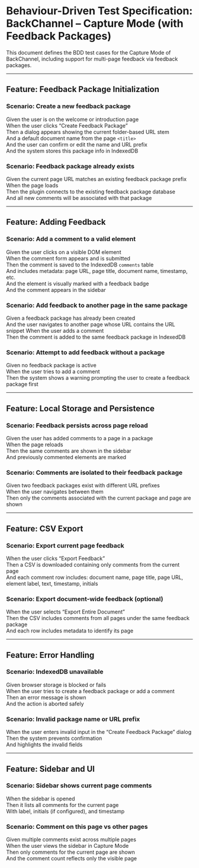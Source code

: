 # Behaviour-Driven Test Specification: BackChannel – Capture Mode (with Feedback Packages)

This document defines the BDD test cases for the Capture Mode of BackChannel, including support for multi-page feedback via feedback packages.

---

## Feature: Feedback Package Initialization

### Scenario: Create a new feedback package
Given the user is on the welcome or introduction page  
When the user clicks “Create Feedback Package”  
Then a dialog appears showing the current folder-based URL stem  
And a default document name from the page `<title>`  
And the user can confirm or edit the name and URL prefix  
And the system stores this package info in IndexedDB

### Scenario: Feedback package already exists
Given the current page URL matches an existing feedback package prefix  
When the page loads  
Then the plugin connects to the existing feedback package database  
And all new comments will be associated with that package

---

## Feature: Adding Feedback

### Scenario: Add a comment to a valid element
Given the user clicks on a visible DOM element  
When the comment form appears and is submitted  
Then the comment is saved to the IndexedDB `comments` table  
And includes metadata: page URL, page title, document name, timestamp, etc.  
And the element is visually marked with a feedback badge  
And the comment appears in the sidebar

### Scenario: Add feedback to another page in the same package
Given a feedback package has already been created  
And the user navigates to another page whose URL contains the URL snippet 
When the user adds a comment  
Then the comment is added to the same feedback package in IndexedDB

### Scenario: Attempt to add feedback without a package
Given no feedback package is active  
When the user tries to add a comment  
Then the system shows a warning prompting the user to create a feedback package first

---

## Feature: Local Storage and Persistence

### Scenario: Feedback persists across page reload
Given the user has added comments to a page in a package  
When the page reloads  
Then the same comments are shown in the sidebar  
And previously commented elements are marked

### Scenario: Comments are isolated to their feedback package
Given two feedback packages exist with different URL prefixes  
When the user navigates between them  
Then only the comments associated with the current package and page are shown

---

## Feature: CSV Export

### Scenario: Export current page feedback
When the user clicks “Export Feedback”  
Then a CSV is downloaded containing only comments from the current page  
And each comment row includes: document name, page title, page URL, element label, text, timestamp, initials

### Scenario: Export document-wide feedback (optional)
When the user selects “Export Entire Document”  
Then the CSV includes comments from all pages under the same feedback package  
And each row includes metadata to identify its page

---

## Feature: Error Handling

### Scenario: IndexedDB unavailable
Given browser storage is blocked or fails  
When the user tries to create a feedback package or add a comment  
Then an error message is shown  
And the action is aborted safely

### Scenario: Invalid package name or URL prefix
When the user enters invalid input in the “Create Feedback Package” dialog  
Then the system prevents confirmation  
And highlights the invalid fields

---

## Feature: Sidebar and UI

### Scenario: Sidebar shows current page comments
When the sidebar is opened  
Then it lists all comments for the current page  
With label, initials (if configured), and timestamp

### Scenario: Comment on this page vs other pages
Given multiple comments exist across multiple pages  
When the user views the sidebar in Capture Mode  
Then only comments for the current page are shown  
And the comment count reflects only the visible page

